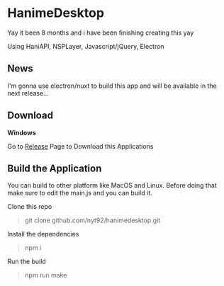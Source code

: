 # HanimeDesktop

Yay it been 8 months and i have been finishing creating this yay

Using HaniAPI, NSPLayer, Javascript/jQuery, Electron

## News

I'm gonna use electron/nuxt to build this app and will be available in the next release...

## Download

**Windows**

Go to [Release](https://github.com/NYT92/hanimedesktop/releases/tag/v1,0,0) Page to Download this Applications

## Build the Application

You can build to other platform like MacOS and Linux. Before doing that make sure to edit the main.js and you can build it.

Clone this repo
> git clone github.com/nyt92/hanimedesktop.git

Install the dependencies
> npm i

Run the build
> npm run make
